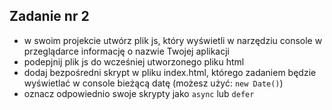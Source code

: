 ## Zadanie nr 2

- w swoim projekcie utwórz plik js, który wyświetli w narzędziu console w przeglądarce informację o nazwie Twojej aplikacji
- podepjnij plik js do wcześniej utworzonego pliku html
- dodaj bezpośredni skrypt w pliku index.html, którego zadaniem będzie wyświetlać w console bieżącą datę (możesz użyć: `new Date()`)
- oznacz odpowiednio swoje skrypty jako `async` lub `defer`
